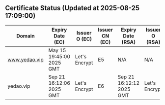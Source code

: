 ## Certificate Status (Updated at 2025-08-25 17:09:00)
| Domain | Expiry Date (EC) | Issuer O (EC) | Issuer CN (EC) | Expiry Date (RSA) | Issuer O (RSA) | Issuer CN (RSA) |
|--------|------------------|---------------|----------------|-------------------|----------------|-----------------|
| www.yedao.vip | May 15 19:45:00 2025 GMT | Let's Encrypt | E5 | N/A | N/A | N/A |
| yedao.vip | Sep 21 16:12:06 2025 GMT | Let's Encrypt | E6 | Sep 21 16:12:12 2025 GMT | Let's Encrypt | E6 |

